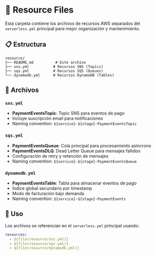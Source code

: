 # 📁 Resource Files

Esta carpeta contiene los archivos de recursos AWS separados del `serverless.yml` principal para mejor organización y mantenimiento.

## 📋 Estructura

```
resource/
├── README.md          # Este archivo
├── sns.yml           # Recursos SNS (Topics)
├── sqs.yml           # Recursos SQS (Queues)
└── dynamodb.yml      # Recursos DynamoDB (Tables)
```

## 🔧 Archivos

### `sns.yml`
- **PaymentEventsTopic**: Topic SNS para eventos de pago
- Incluye suscripción email para notificaciones
- Naming convention: `${service}-${stage}-PaymentEventsTopic`

### `sqs.yml`
- **PaymentEventsQueue**: Cola principal para procesamiento asíncrono
- **PaymentEventsDLQ**: Dead Letter Queue para mensajes fallidos
- Configuración de retry y retención de mensajes
- Naming convention: `${service}-${stage}-PaymentEventsQueue`

### `dynamodb.yml`
- **PaymentEventsTable**: Tabla para almacenar eventos de pago
- Índice global secundario por timestamp
- Modo de facturación bajo demanda
- Naming convention: `${service}-${stage}-PaymentEvents`

## 🚀 Uso

Los archivos se referencian en el `serverless.yml` principal usando:

```yaml
resources:
  - ${file(resource/sns.yml)}
  - ${file(resource/sqs.yml)}
  - ${file(resource/dynamodb.yml)}
```